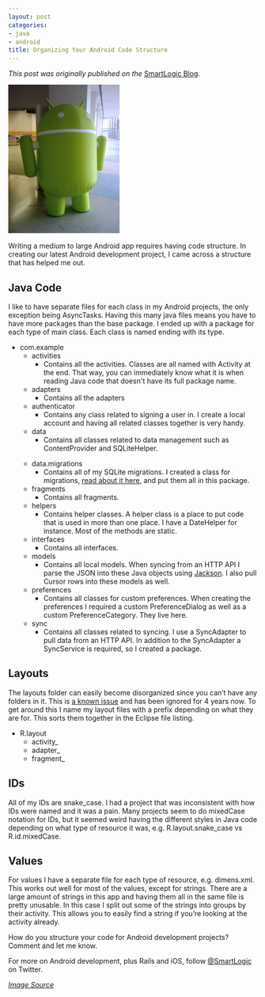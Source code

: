 ```yaml
---
layout: post
categories:
- java
- android
title: Organizing Your Android Code Structure
---
```


_This post was originally published on the_
[SmartLogic Blog](http://blog.smartlogicsolutions.com/2013/07/09/organizing-your-android-development-code-structure/).

<img class="float-img" alt="A code structure for your android development projects" src="/images/android.jpg" width="225" height="300" />

Writing a medium to large Android app requires having code structure. In creating our latest Android development project, I came across a structure that has helped me out.</p>

## Java Code

I like to have separate files for each class in my Android projects, the only exception being AsyncTasks. Having this many java files means you have to have more packages than the base package. I ended up with a package for each type of main class. Each class is named ending with its type.

* com.example
  * activities
    * Contains all the activities. Classes are all named with Activity at the end. That way, you can immediately know what it is when reading Java code that doesn't have its full package name.
  * adapters
    * Contains all the adapters
  * authenticator
    * Contains any class related to signing a user in. I create a local account and having all related classes together is very handy.
  * data
    * Contains all classes related to data management such as ContentProvider and SQLiteHelper.</p>
  * data.migrations
    * Contains all of my SQLite migrations. I created a class for migrations, [read about it here](http://blog.oestrich.org/2013/02/android-sqlite-migrations/), and put them all in this package.
  * fragments
    * Contains all fragments.
  * helpers
    * Contains helper classes. A helper class is a place to put code that is used in more than one place. I have a DateHelper for instance. Most of the methods are static.
  * interfaces
    * Contains all interfaces.
  * models
    * Contains all local models. When syncing from an HTTP API I parse the JSON into these Java objects using [Jackson](http://wiki.fasterxml.com/JacksonHome). I also pull Cursor rows into these models as well.
  * preferences
    * Contains all classes for custom preferences. When creating the preferences I required a custom PreferenceDialog as well as a custom PreferenceCategory. They live here.
  * sync
    * Contains all classes related to syncing. I use a SyncAdapter to pull data from an HTTP API. In addition to the SyncAdapter a SyncService is required, so I created a package.

## Layouts

The layouts folder can easily become disorganized since you can’t have any folders in it. This is [a known issue](https://code.google.com/p/android/issues/detail?id=2018) and has been ignored for 4 years now. To get around this I name my layout files with a prefix depending on what they are for. This sorts them together in the Eclipse file listing.

* R.layout
  * activity_
  * adapter_
  * fragment_

## IDs
All of my IDs are snake_case. I had a project that was inconsistent with how IDs were named and it was a pain. Many projects seem to do mixedCase notation for IDs, but it seemed weird having the different styles in Java code depending on what type of resource it was, e.g. R.layout.snake_case vs R.id.mixedCase.

## Values

For values I have a separate file for each type of resource, e.g. dimens.xml. This works out well for most of the values, except for strings. There are a large amount of strings in this app and having them all in the same file is pretty unusable. In this case I split out some of the strings into groups by their activity. This allows you to easily find a string if you’re looking at the activity already.

How do you structure your code for Android development projects? Comment and let me know.

For more on Android development, plus Rails and iOS, follow [@SmartLogic](http://twitter.com/smartlogic) on Twitter.

_[Image Source](http://www.fotopedia.com/items/picasaweb-5469559909190709010)_
